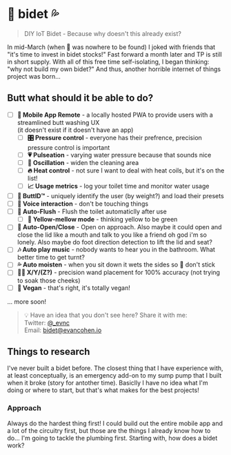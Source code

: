 # 🚽 bidet 💦
> DIY IoT Bidet - Because why doesn't this already exist?

In mid-March (when 🧻 was nowhere to be found) I joked with friends that "it's time to invest in bidet stocks!" Fast forward a month later and TP is still in short supply. With all of this free time self-isolating, I began thinking: "why not build my own bidet?" And thus, another horrible internet of things project was born...

## Butt what should it be able to do?
- [ ] **📱 Mobile App Remote** - a locally hosted PWA to provide users with a streamlined butt washing UX  
  (it doesn't exist if it doesn't have an app)
  - [ ] **🎛 Pressure control** - everyone has their prefrence, precision pressure control is important
  - [ ] **💗 Pulseation** - varying water pressure because that sounds nice
  - [ ] **🌊 Oscillation** - widen the cleaning area
  - [ ] **🔥 Heat control** - not sure I want to deal with heat coils, but it's on the list!
  - [ ] **📈 Usage metrics** - log your toilet time and monitor water usage
- [ ] **🚻 ButtID™** - uniquely identify the user (by weight?) and load their presets
- [ ] **💬 Voice interaction** - don't be touching things
- [ ] **🚽 Auto-Flush** - Flush the toilet automaticlly after use
  - [ ] **🔰 Yellow-mellow mode** - thinking yellow to be green
- [ ] **🚽 Auto-Open/Close** - Open on approach. Also maybe it could open and close the lid like a mouth and talk to you like a friend oh god i'm so lonely. Also maybe do foot direction detection to lift the lid and seat?
- [ ] **🎶 Auto play music** - nobody wants to hear you in the bathroom. What better time to get turnt?
- [ ] **💦 Auto moisten** - when you sit down it wets the sides so 💩 don't stick
- [ ] **🧙‍♂️ X/Y/(Z?)** - precision wand placement for 100% accuracy (not trying to soak those cheeks)
- [ ] **🥒 Vegan** - that's right, it's totally vegan!

... more soon!

> 💡 Have an idea that you don't see here? Share it with me:  
> Twitter: [@_evnc](https://twitter.com/_evnc)  
> Email: bidet@evancohen.io

## Things to research  
I've never built a bidet before. The closest thing that I have experience with, at least conceptually, is an emergency add-on to my sump pump that I built when it broke (story for antother time). Basiclly I have no idea what I'm doing or where to start, but that's what makes for the best projects!

### Approach
Always do the hardest thing first! I could build out the entire mobile app and a lot of the circuitry first, but those are the things I already know how to do... I'm going to tackle the plumbing first. Starting with, how does a bidet work?
